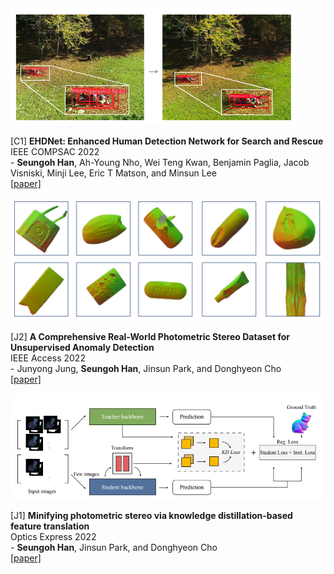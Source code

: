 <div class="paper">
    <img src="assets/img/pubs/22ehdnet.png" class="thumbnail"></img>
    <p>
    [C1] <b>EHDNet: Enhanced Human Detection Network for Search and Rescue</b><br> IEEE COMPSAC 2022<br>
    - <b>Seungoh Han</b>, Ah-Young Nho, Wei Teng Kwan, Benjamin Paglia, Jacob Visniski, Minji Lee, Eric T Matson, and Minsun Lee<br>
    <a class="link" href="https://www.computer.org/csdl/proceedings-article/compsac/2022/881000a448/1FJ5F8STbXy">[paper]</a>
    </p>
</div>

<div class="paper">
    <img src="assets/img/pubs/22psad.png" class="thumbnail"></img>
    <p>
    [J2] <b>A Comprehensive Real-World Photometric Stereo Dataset for Unsupervised Anomaly Detection</b><br> IEEE Access 2022<br>
    - Junyong Jung, <b>Seungoh Han</b>, Jinsun Park, and Donghyeon Cho<br>
    <a class="link" href="https://ieeexplore.ieee.org/document/9916256">[paper]</a>
    </p>
</div>

<div class="paper">
    <img src="assets/img/pubs/22pskd.png" class="thumbnail"></img>
    <p>
    [J1] <b>Minifying photometric stereo via knowledge distillation-based feature translation</b><br> Optics Express 2022<br>
    - <b>Seungoh Han</b>, Jinsun Park, and Donghyeon Cho<br>
    <a class="link" href="https://opg.optica.org/oe/fulltext.cfm?uri=oe-30-21-38284&id=507592">[paper]</a>
    </p>
</div>